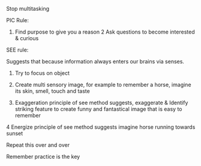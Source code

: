 Stop multitasking


PIC Rule:


1. Find purpose to give you a reason
2 Ask questions to become interested & curious 


SEE rule:

Suggests that because information always enters our brains via senses.

1. Try to focus on object 

2. Create multi sensory image, for example to remember a horse, imagine its skin, smell, touch and taste 

3. Exaggeration principle of see method suggests, exaggerate & Identify striking feature to create funny and fantastical image that is easy to remember

4 Energize principle of see method suggests imagine horse running towards sunset

Repeat this over and over 

Remember practice is the key 